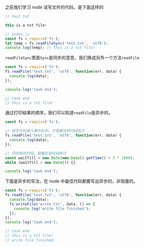 之前我们学习 node 读写文件的代码，是下面这样的

```javascript
// test.txt

this is a txt file!
```

```javascript
// index.js
const fs = require('fs');
let temp = fs.readFileSync('test.txt', 'utf8');
console.log(temp); // this is a txt file!
```

`readFileSync`里面`Sync`是同步的意思，我们换成另外一个方法`readFile`

```javascript
const fs = require('fs');
fs.readFile('test.txt', 'utf8', function(err, data) {
  console.log(data);
});

console.log('task end');

// task end
// this is a txt file!
```

通过打印结果的顺序，我们可以知道`readFile`是异步的。

```javascript
const fs = require('fs');

// 异步代码进入事件队列，不阻塞后续代码执行
fs.readFile('test.txt', 'utf8', function(err, data) {
  console.log(data);
});

// 同步耗时代码，阻塞后续代码执行
const waitTill = new Date(new Date().getTime() + 3 * 1000);
while (waitTill > new Date()) {}

console.log('task end');
```

<!-- 注意：node里面的异步方法都要传入回调函数 -->

下面是异步的写法，在 node 中最佳代码都要写出异步的，非阻塞的。

```javascript
const fs = require('fs');
fs.readFile('test.txt', 'utf8', function(err, data) {
  console.log(data);
  fs.writeFile('write.txt', data, () => {
    console.log('write file finished');
  });
});
console.log('task end');

// task end
// this is a txt file!
// write file finished
```
